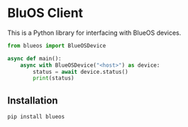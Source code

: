 # BluOS Client

This is a Python library for interfacing with BlueOS devices. 

```python
from blueos import BlueOSDevice

async def main():
    async with BlueOSDevice("<host>") as device:
        status = await device.status()
        print(status)
```

## Installation

```bash
pip install blueos
```



